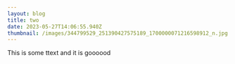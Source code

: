 ```yaml
---
layout: blog
title: two
date: 2023-05-27T14:06:55.940Z
thumbnail: /images/344799529_251390427575189_1700000071216598912_n.jpg
---
```

T﻿his is some ttext and it is goooood